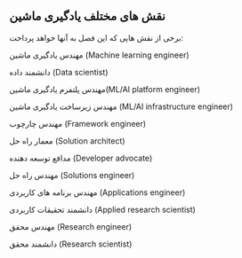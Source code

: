 ## نقش های مختلف یادگیری ماشین

برخی از نقش هایی که این فصل به آنها خواهد پرداخت:


مهندس یادگیری ماشین (Machine learning engineer)

دانشمند داده (Data scientist)

مهندس پلتفرم یادگیری ماشین(ML/AI platform engineer)

مهندس زیرساخت یادگیری ماشین (ML/AI infrastructure engineer)

مهندس چارچوب (Framework engineer)

معمار راه حل (Solution architect)

مدافع توسعه دهنده (Developer advocate)

مهندس راه حل (Solutions engineer)

مهندس برنامه های کاربردی (Applications engineer)

دانشمند تحقیقات کاربردی (Applied research scientist)

مهندس محقق (Research engineer)

دانشمند محقق (Research scientist)

